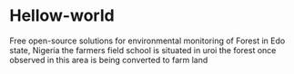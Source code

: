 # Hellow-world
Free open-source solutions for environmental monitoring of Forest in Edo state, Nigeria
the farmers field school is situated in uroi
the forest once observed in this area is being converted to farm land
